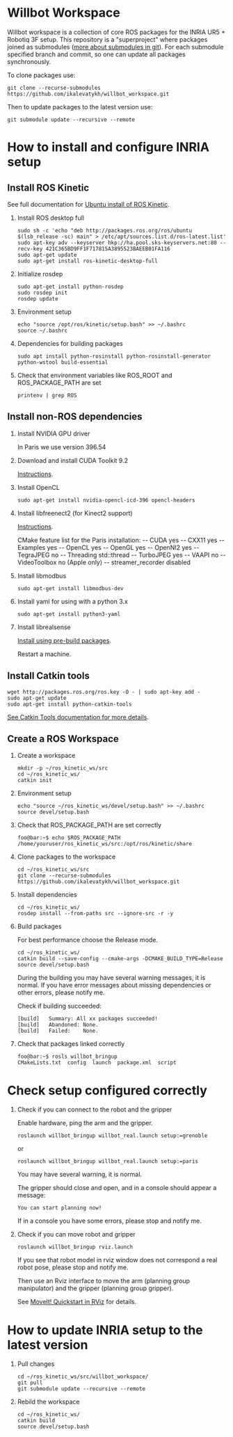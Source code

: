 # Willbot Workspace

Willbot workspace is a collection of core ROS packages for the INRIA UR5 + Robotiq 3F setup.
This repository is a "superproject" where packages joined as submodules ([more about submodules in git](https://git-scm.com/docs/git-submodule)). For each submodule specified branch and commit, so one can update all packages synchronously.

To clone packages use:

```
git clone --recurse-submodules https://github.com/ikalevatykh/willbot_workspace.git
```

Then to update packages to the latest version use:

```
git submodule update --recursive --remote
```

# How to install and configure INRIA setup

## Install ROS Kinetic

See full documentation for [Ubuntu install of ROS Kinetic](http://wiki.ros.org/kinetic/Installation/Ubuntu).

1. Install ROS desktop full

   ```
   sudo sh -c 'echo "deb http://packages.ros.org/ros/ubuntu $(lsb_release -sc) main" > /etc/apt/sources.list.d/ros-latest.list'
   sudo apt-key adv --keyserver hkp://ha.pool.sks-keyservers.net:80 --recv-key 421C365BD9FF1F717815A3895523BAEEB01FA116
   sudo apt-get update
   sudo apt-get install ros-kinetic-desktop-full
   ```
2. Initialize rosdep

   ```
   sudo apt-get install python-rosdep
   sudo rosdep init
   rosdep update
   ```

3. Environment setup

   ```
   echo "source /opt/ros/kinetic/setup.bash" >> ~/.bashrc
   source ~/.bashrc
   ```

4. Dependencies for building packages

   ```
   sudo apt install python-rosinstall python-rosinstall-generator python-wstool build-essential
   ```

5. Check that environment variables like ROS_ROOT and ROS_PACKAGE_PATH are set

   ```
   printenv | grep ROS
   ```

## Install non-ROS dependencies

1. Install NVIDIA GPU driver

   In Paris we use version 396.54

2. Download and install CUDA Toolkit 9.2

   [Instructions](https://developer.nvidia.com/cuda-92-download-archive).

3. Install OpenCL

   ```
   sudo apt-get install nvidia-opencl-icd-396 opencl-headers
   ```

4. Install libfreenect2 (for Kinect2 support)

   [Instructions](https://github.com/OpenKinect/libfreenect2).

   CMake feature list for the Paris installation:
   --   CUDA    yes
   --   CXX11    yes
   --   Examples    yes
   --   OpenCL    yes
   --   OpenGL    yes
   --   OpenNI2    yes
   --   TegraJPEG    no
   --   Threading    std::thread
   --   TurboJPEG    yes
   --   VAAPI    no
   --   VideoToolbox    no (Apple only)
   --   streamer_recorder    disabled

5. Install libmodbus

   ```
   sudo apt-get install libmodbus-dev
   ```

6. Install yaml for using with a python 3.x

   ```
   sudo apt-get install python3-yaml
   ```
   
7. Install librealsense

   [Install using pre-build packages](https://github.com/IntelRealSense/librealsense/blob/master/doc/distribution_linux.md).
   
   Restart a machine.


## Install Catkin tools 

```
wget http://packages.ros.org/ros.key -O - | sudo apt-key add -
sudo apt-get update
sudo apt-get install python-catkin-tools
```

[See Catkin Tools documentation for more details](https://catkin-tools.readthedocs.io/en/latest/index.html).


## Create a ROS Workspace

1. Create a workspace

   ```
   mkdir -p ~/ros_kinetic_ws/src
   cd ~/ros_kinetic_ws/
   catkin init
   ```

2. Environment setup

   ```
   echo "source ~/ros_kinetic_ws/devel/setup.bash" >> ~/.bashrc
   source devel/setup.bash
   ```

3. Check that ROS_PACKAGE_PATH are set correctly

   ```console
   foo@bar:~$ echo $ROS_PACKAGE_PATH
   /home/youruser/ros_kinetic_ws/src:/opt/ros/kinetic/share
   ```

4. Clone packages to the workspace

   ```
   cd ~/ros_kinetic_ws/src
   git clone --recurse-submodules https://github.com/ikalevatykh/willbot_workspace.git
   ```

5. Install dependencies

   ```
   cd ~/ros_kinetic_ws/
   rosdep install --from-paths src --ignore-src -r -y
   ```

6. Build packages

   For best performance choose the Release mode.

   ```
   cd ~/ros_kinetic_ws/
   catkin build --save-config --cmake-args -DCMAKE_BUILD_TYPE=Release
   source devel/setup.bash
   ```

   During the building you may have several warning messages, it is normal.
   If you have error messages about missing dependencies or other errors, please notify me.

   Check if building succeeded:

   ```console
   [build]   Summary: All xx packages succeeded!  
   [build]   Abandoned: None.                                                                                                                            
   [build]   Failed:    None. 
   ```

7. Check that packages linked correctly

   ```console
   foo@bar:~$ rosls willbot_bringup
   CMakeLists.txt  config  launch  package.xml  script
   ```

# Check setup configured correctly

1. Check if you can connect to the robot and the gripper

   Enable hardware, ping the arm and the gripper.

   ```
   roslaunch willbot_bringup willbot_real.launch setup:=grenoble
   ```
   or
   ```
   roslaunch willbot_bringup willbot_real.launch setup:=paris
   ```

   You may have several warning, it is normal.

   The gripper should close and open, and in a console should appear a message:

   ```console
   You can start planning now!
   ```

   If in a console you have some errors, please stop and notify me.

2. Check if you can move robot and gripper

   ```
   roslaunch willbot_bringup rviz.launch
   ```

   If you see that robot model in rviz window does not correspond a real robot pose, please stop and notify me.


   Then use an Rviz interface to move the arm (planning group manipulator) and the gripper (planning group gripper).

   See [MoveIt! Quickstart in RViz](http://docs.ros.org/kinetic/api/moveit_tutorials/html/doc/quickstart_in_rviz/quickstart_in_rviz_tutorial.html) for details.


# How to update INRIA setup to the latest version

1. Pull changes

   ```
   cd ~/ros_kinetic_ws/src/willbot_workspace/
   git pull
   git submodule update --recursive --remote
   ```

2. Rebild the workspace

   ```
   cd ~/ros_kinetic_ws/
   catkin build
   source devel/setup.bash
   ```
